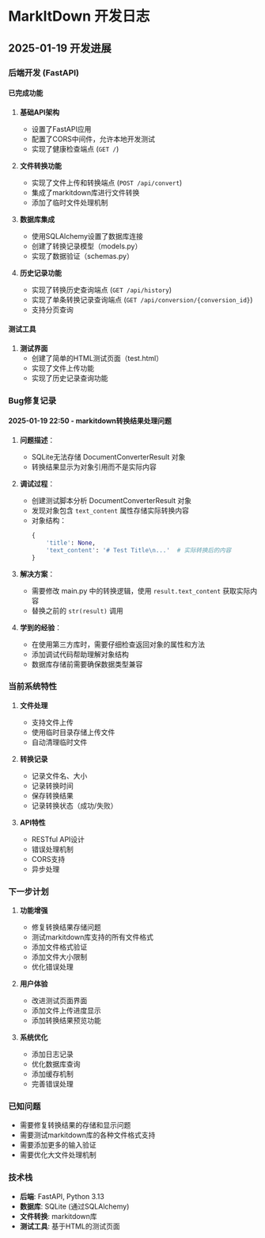 # MarkItDown 开发日志

## 2025-01-19 开发进展

### 后端开发 (FastAPI)

#### 已完成功能
1. **基础API架构**
   - 设置了FastAPI应用
   - 配置了CORS中间件，允许本地开发测试
   - 实现了健康检查端点 (`GET /`)

2. **文件转换功能**
   - 实现了文件上传和转换端点 (`POST /api/convert`)
   - 集成了markitdown库进行文件转换
   - 添加了临时文件处理机制

3. **数据库集成**
   - 使用SQLAlchemy设置了数据库连接
   - 创建了转换记录模型（models.py）
   - 实现了数据验证（schemas.py）

4. **历史记录功能**
   - 实现了转换历史查询端点 (`GET /api/history`)
   - 实现了单条转换记录查询端点 (`GET /api/conversion/{conversion_id}`)
   - 支持分页查询

#### 测试工具
1. **测试界面**
   - 创建了简单的HTML测试页面（test.html）
   - 实现了文件上传功能
   - 实现了历史记录查询功能

### Bug修复记录

#### 2025-01-19 22:50 - markitdown转换结果处理问题

1. **问题描述**：
   - SQLite无法存储 DocumentConverterResult 对象
   - 转换结果显示为对象引用而不是实际内容

2. **调试过程**：
   - 创建测试脚本分析 DocumentConverterResult 对象
   - 发现对象包含 `text_content` 属性存储实际转换内容
   - 对象结构：
     ```python
     {
         'title': None,
         'text_content': '# Test Title\n...'  # 实际转换后的内容
     }
     ```

3. **解决方案**：
   - 需要修改 main.py 中的转换逻辑，使用 `result.text_content` 获取实际内容
   - 替换之前的 `str(result)` 调用

4. **学到的经验**：
   - 在使用第三方库时，需要仔细检查返回对象的属性和方法
   - 添加调试代码帮助理解对象结构
   - 数据库存储前需要确保数据类型兼容

### 当前系统特性
1. **文件处理**
   - 支持文件上传
   - 使用临时目录存储上传文件
   - 自动清理临时文件

2. **转换记录**
   - 记录文件名、大小
   - 记录转换时间
   - 保存转换结果
   - 记录转换状态（成功/失败）

3. **API特性**
   - RESTful API设计
   - 错误处理机制
   - CORS支持
   - 异步处理

### 下一步计划
1. **功能增强**
   - 修复转换结果存储问题
   - 测试markitdown库支持的所有文件格式
   - 添加文件格式验证
   - 添加文件大小限制
   - 优化错误处理

2. **用户体验**
   - 改进测试页面界面
   - 添加文件上传进度显示
   - 添加转换结果预览功能

3. **系统优化**
   - 添加日志记录
   - 优化数据库查询
   - 添加缓存机制
   - 完善错误处理

### 已知问题
- 需要修复转换结果的存储和显示问题
- 需要测试markitdown库的各种文件格式支持
- 需要添加更多的输入验证
- 需要优化大文件处理机制

### 技术栈
- **后端**: FastAPI, Python 3.13
- **数据库**: SQLite (通过SQLAlchemy)
- **文件转换**: markitdown库
- **测试工具**: 基于HTML的测试页面
